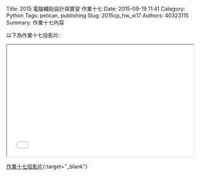 Title: 2015 電腦輔助設計與實習 作業十七
Date: 2015-09-19 11:41
Category: Python
Tags: pelican, publishing
Slug: 2015cp_hw_w17
Authors: 40323115
Summary: 作業十七內容

以下為作業十七投影片:

<iframe src="40323115_cp_w17.html" width="500" height="300"></iframe>

[作業十七投影片](40323115_cp_w17.html){:target="_blank"}


